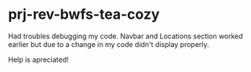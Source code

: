 # prj-rev-bwfs-tea-cozy

Had troubles debugging my code. Navbar and Locations section worked earlier but due to a change in my code didn't display properly.

Help is apreciated!
